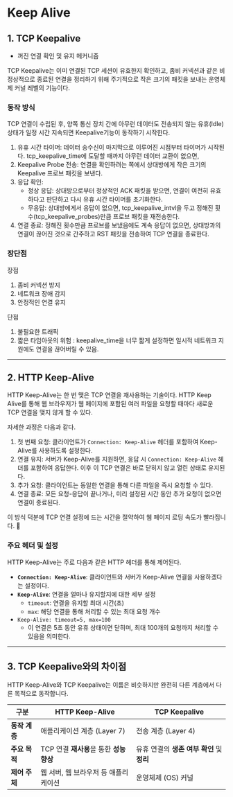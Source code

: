 # Keep Alive

## 1. TCP Keepalive

- 꺼진 연결 확인 및 유지 메커니즘

TCP Keepalive는 이미 연결된 TCP 세션이 유효한지 확인하고, 좀비 커넥션과 같은 비정상적으로 종료된 연결을 정리하기 위해 주기적으로 작은 크기의 패킷을 보내는 운영체제 커널 레벨의 기능이다.

### 동작 방식

TCP 연결이 수립된 후, 양쪽 통신 장치 간에 아무런 데이터도 전송되지 않는 유휴(Idle) 상태가 일정 시간 지속되면 Keepalive기능이 동작하기 시작한다.

1. 유휴 시간 타이머: 데이터 송수신이 마지막으로 이루어진 시점부터 타이머가 시작된다. tcp_keepalive_time에 도달할 때까지 아무런 데이터 교환이 없으면,
2. Keepalive Probe 전송: 연결을 확인하려는 쪽에서 상대방에게 작은 크기의 Keepalive 프로브 패킷을 보낸다.
3. 응답 확인:
   - 정상 응답: 상대방으로부터 정상적인 ACK 패킷을 받으면, 연결이 여전히 유효하다고 판단하고 다시 유휴 시간 타이머를 초기화한다.
   - 무응답: 상대방에게서 응답이 없으면, tcp_keepalive_intvl을 두고 정해진 횟수(tcp_keepalive_probes)만큼 프로브 패킷을 재전송한다.
4. 연결 종료: 정해진 횟수만큼 프로브를 보냈음에도 계속 응답이 없으면, 상대방과의 연결이 끊어진 것으로 간주하고 RST 패킷을 전송하여 TCP 연결을 종료한다.

### 장단점

장점

1. 좀비 커넥션 방지
2. 네트워크 장애 감지
3. 안정적인 연결 유지

단점

1. 불필요한 트래픽
2. 짧은 타임아웃의 위험 : keepalive_time을 너무 짧게 설정하면 일시적 네트워크 지원에도 연결을 끊어버릴 수 있음.

---

## 2. HTTP Keep-Alive

HTTP Keep-Alive는 한 번 맺은 TCP 연결을 재사용하는 기술이다. HTTP Keep Alive를 통해 웹 브라우저가 웹 페이지에 포함된 여러 파일을 요청할 때마다 새로운 TCP 연결을 맺지 않게 할 수 있다.

자세한 과정은 다음과 같다.

1. 첫 번째 요청: 클라이언트가 `Connection: Keep-Alive` 헤더를 포함하여 Keep-Alive를 사용하도록 설정한다.
2. 연결 유지: 서버가 Keep-Alive를 지원하면, 응답 시 `Connection: Keep-Alive` 헤더를 포함하여 응답한다. 이후 이 TCP 연결은 바로 닫히지 않고 열린 상태로 유지된다.
3. 추가 요청: 클라이언트는 동일한 연결을 통해 다른 파일을 즉시 요청할 수 있다.
4. 연결 종료: 모든 요청-응답이 끝나거나, 미리 설정된 시간 동안 추가 요청이 없으면 연결이 종료된다.

이 방식 덕분에 TCP 연결 설정에 드는 시간을 절약하여 웹 페이지 로딩 속도가 빨라집니다. 🚀

### 주요 헤더 및 설정

HTTP Keep-Alive는 주로 다음과 같은 HTTP 헤더를 통해 제어된다.

- **`Connection: Keep-Alive`**: 클라이언트와 서버가 Keep-Alive 연결을 사용하겠다는 설정이다.
- **`Keep-Alive`**: 연결을 얼마나 유지할지에 대한 세부 설정
  - `timeout`: 연결을 유지할 최대 시간(초)
  - `max`: 해당 연결을 통해 처리할 수 있는 최대 요청 개수
- `Keep-Alive: timeout=5, max=100`
  - 이 연결은 5초 동안 유휴 상태이면 닫히며, 최대 100개의 요청까지 처리할 수 있음을 의미한다.

---

## 3. TCP Keepalive와의 차이점

HTTP Keep-Alive와 TCP Keepalive는 이름은 비슷하지만 완전히 다른 계층에서 다른 목적으로 동작합니다.

| 구분          | **HTTP Keep-Alive**                      | **TCP Keepalive**                          |
| ------------- | ---------------------------------------- | ------------------------------------------ |
| **동작 계층** | 애플리케이션 계층 (Layer 7)              | 전송 계층 (Layer 4)                        |
| **주요 목적** | TCP 연결 **재사용**을 통한 **성능 향상** | 유휴 연결의 **생존 여부 확인** 및 **정리** |
| **제어 주체** | 웹 서버, 웹 브라우저 등 애플리케이션     | 운영체제 (OS) 커널                         |
